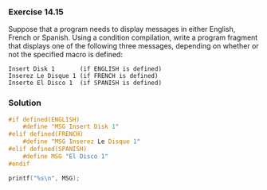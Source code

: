 ### Exercise 14.15

Suppose that a program needs to display messages in either English, French or
Spanish. Using a condition compilation, write a program fragment that displays
one of the following three messages, depending on whether or not the specified
macro is defined:

```
Insert Disk 1       (if ENGLISH is defined)
Inserez Le Disque 1 (if FRENCH is defined)
Inserte El Disco 1  (if SPANISH is defined)
```

### Solution

```c
#if defined(ENGLISH)
    #define "MSG Insert Disk 1"
#elif defined(FRENCH)
    #define "MSG Inserez Le Disque 1"
#elif defined(SPANISH)
    #define MSG "El Disco 1"
#endif

printf("%s\n", MSG);

```
